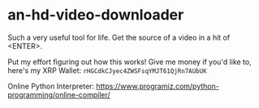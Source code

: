 # an-hd-video-downloader
Such a very useful tool for life. Get the source of a video in a hit of \<ENTER\>.

Put my effort figuring out how this works! Give me money if you'd like to, here's my XRP Wallet: `rHGCdkCJyec4ZWSFsqYMJT61QjRn7AUbUK`

Online Python Interpreter: https://www.programiz.com/python-programming/online-compiler/
